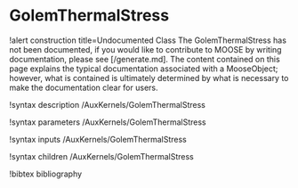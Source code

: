 <!-- MOOSE Documentation Stub: Remove this when content is added. -->

# GolemThermalStress

!alert construction title=Undocumented Class
The GolemThermalStress has not been documented, if you would like to contribute to MOOSE by
writing documentation, please see [/generate.md]. The content contained on this page explains
the typical documentation associated with a MooseObject; however, what is contained is ultimately
determined by what is necessary to make the documentation clear for users.

!syntax description /AuxKernels/GolemThermalStress

!syntax parameters /AuxKernels/GolemThermalStress

!syntax inputs /AuxKernels/GolemThermalStress

!syntax children /AuxKernels/GolemThermalStress

!bibtex bibliography
